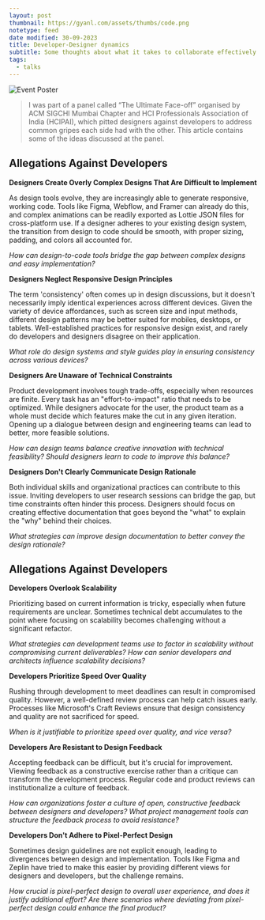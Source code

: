 ```yaml
---
layout: post
thumbnail: https://gyanl.com/assets/thumbs/code.png
notetype: feed
date modified: 30-09-2023
title: Developer-Designer dynamics
subtitle: Some thoughts about what it takes to collaborate effectively
tags:
  - talks
---
```


![Event Poster](https://gyanl.com/assets/faceoff.jpg)

> I was part of a panel called “The Ultimate Face-off” organised by ACM SIGCHI Mumbai Chapter and HCI Professionals Association of India (HCIPAI), which pitted designers against developers to address common gripes each side had with the other. This article contains some of the ideas discussed at the panel.

## Allegations Against Developers

**Designers Create Overly Complex Designs That Are Difficult to Implement**

As design tools evolve, they are increasingly able to generate responsive, working code. Tools like Figma, Webflow, and Framer can already do this, and complex animations can be readily exported as Lottie JSON files for cross-platform use. If a designer adheres to your existing design system, the transition from design to code should be smooth, with proper sizing, padding, and colors all accounted for.

_How can design-to-code tools bridge the gap between complex designs and easy implementation?_

**Designers Neglect Responsive Design Principles**

The term 'consistency' often comes up in design discussions, but it doesn't necessarily imply identical experiences across different devices. Given the variety of device affordances, such as screen size and input methods, different design patterns may be better suited for mobiles, desktops, or tablets. Well-established practices for responsive design exist, and rarely do developers and designers disagree on their application.

_What role do design systems and style guides play in ensuring consistency across various devices?_

**Designers Are Unaware of Technical Constraints**

Product development involves tough trade-offs, especially when resources are finite. Every task has an "effort-to-impact" ratio that needs to be optimized. While designers advocate for the user, the product team as a whole must decide which features make the cut in any given iteration. Opening up a dialogue between design and engineering teams can lead to better, more feasible solutions.

_How can design teams balance creative innovation with technical feasibility?_ _Should designers learn to code to improve this balance?_

**Designers Don't Clearly Communicate Design Rationale**

Both individual skills and organizational practices can contribute to this issue. Inviting developers to user research sessions can bridge the gap, but time constraints often hinder this process. Designers should focus on creating effective documentation that goes beyond the "what" to explain the "why" behind their choices.

_What strategies can improve design documentation to better convey the design rationale?_

## Allegations Against Developers

**Developers Overlook Scalability**

Prioritizing based on current information is tricky, especially when future requirements are unclear. Sometimes technical debt accumulates to the point where focusing on scalability becomes challenging without a significant refactor.

_What strategies can development teams use to factor in scalability without compromising current deliverables?_ _How can senior developers and architects influence scalability decisions?_

**Developers Prioritize Speed Over Quality**

Rushing through development to meet deadlines can result in compromised quality. However, a well-defined review process can help catch issues early. Processes like Microsoft's Craft Reviews ensure that design consistency and quality are not sacrificed for speed.

_When is it justifiable to prioritize speed over quality, and vice versa?_

**Developers Are Resistant to Design Feedback**

Accepting feedback can be difficult, but it's crucial for improvement. Viewing feedback as a constructive exercise rather than a critique can transform the development process. Regular code and product reviews can institutionalize a culture of feedback.

_How can organizations foster a culture of open, constructive feedback between designers and developers?_ _What project management tools can structure the feedback process to avoid resistance?_

**Developers Don't Adhere to Pixel-Perfect Design**

Sometimes design guidelines are not explicit enough, leading to divergences between design and implementation. Tools like Figma and Zeplin have tried to make this easier by providing different views for designers and developers, but the challenge remains.

_How crucial is pixel-perfect design to overall user experience, and does it justify additional effort?_ _Are there scenarios where deviating from pixel-perfect design could enhance the final product?_

